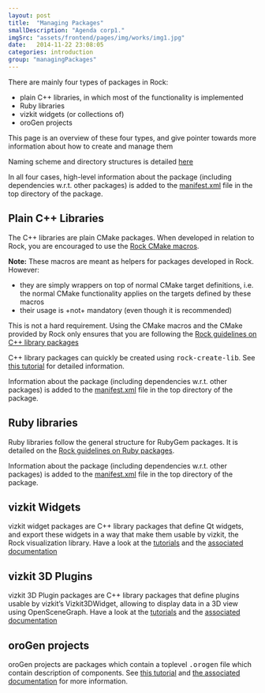 ```yaml
---
layout: post
title:  "Managing Packages"
smallDescription: "Agenda corp1."
imgSrc: "assets/frontend/pages/img/works/img1.jpg"
date:   2014-11-22 23:08:05
categories: introduction
group: "managingPackages"
---
```

<p>There are mainly four types of packages in Rock:</p>

<ul>
  <li>plain C++ libraries, in which most of the functionality is implemented</li>
  <li>Ruby libraries</li>
  <li>vizkit widgets (or collections of)</li>
  <li>oroGen projects</li>
</ul>

<p>This page is an overview of these four types, and give pointer towards more
information about how to create and manage them</p>

<p>Naming scheme and directory structures is detailed
<a href="package_structure.html">here</a></p>

<p>In all four cases, high-level information about the package (including
dependencies w.r.t. other packages) is added to the
<a href="../autoproj/advanced/manifest-xml.html">manifest.xml</a> file in the top directory
of the package.</p>

<h2 id="plain-c-libraries">Plain C++ Libraries</h2>

<p>The C++ libraries are plain CMake packages. When developed in relation to Rock,
you are encouraged to use the <a href="cmake_macros.html">Rock CMake macros</a>.</p>

<p><strong>Note:</strong> These macros are meant as helpers for packages developed in Rock.
However:</p>

<ul class="warning">
  <li>they are simply wrappers on top of normal CMake target definitions, i.e. the
normal CMake functionality applies on the targets defined by these macros</li>
  <li>their usage is +not+ mandatory (even though it is recommended)</li>
</ul>

<p>This is not a hard requirement. Using the CMake macros and the CMake provided by
Rock only ensures that you are following the <a href="http://rock.opendfki.de/wiki/WikiStart/Standards/RG4">Rock guidelines on C++ library
packages</a></p>

<p>C++ library packages can quickly be created using <tt>rock-create-lib</tt>. See <a href="../tutorials/100_basics_create_library.html">this tutorial</a> for detailed information.</p>

<p>Information about the package (including dependencies w.r.t. other packages) is
added to the <a href="../autoproj/advanced/manifest-xml.html">manifest.xml</a> file in the
top directory of the package.</p>

<h2 id="ruby-libraries">Ruby libraries</h2>
<p>Ruby libraries follow the general structure for RubyGem packages. It is detailed
on the <a href="http://rock.opendfki.de/wiki/WikiStart/Standards/RG5">Rock guidelines on Ruby packages</a>.</p>

<p>Information about the package (including dependencies w.r.t. other packages) is
added to the <a href="../autoproj/advanced/manifest-xml.html">manifest.xml</a> file in the
top directory of the package.</p>

<h2 id="vizkit-widgets">vizkit Widgets</h2>
<p>vizkit widget packages are C++ library packages that define Qt widgets, and export
these widgets in a way that make them usable by vizkit, the Rock visualization
library. Have a look at the
<a href="../advanced_tutorials/210_data_visualization.html">tutorials</a> and the <a href="../graphical_user_interface">associated
documentation</a></p>

<h2 id="vizkit-3d-plugins">vizkit 3D Plugins</h2>
<p>vizkit 3D Plugin packages are C++ library packages that define plugins usable by
vizkit’s Vizkit3DWidget, allowing to display data in a 3D view using
OpenSceneGraph. Have a look at the
<a href="../advanced_tutorials/600_vizkit_plugin.html">tutorials</a> and the <a href="../graphical_user_interface">associated
documentation</a></p>

<h2 id="orogen-projects">oroGen projects</h2>
<p>oroGen projects are packages which contain a toplevel <tt>.orogen</tt> file
which contain description of components. See <a href="../tutorials/110_basics_create_component.html">this
tutorial</a> and <a href="../orogen">the associated documentation</a> for more
information.</p>